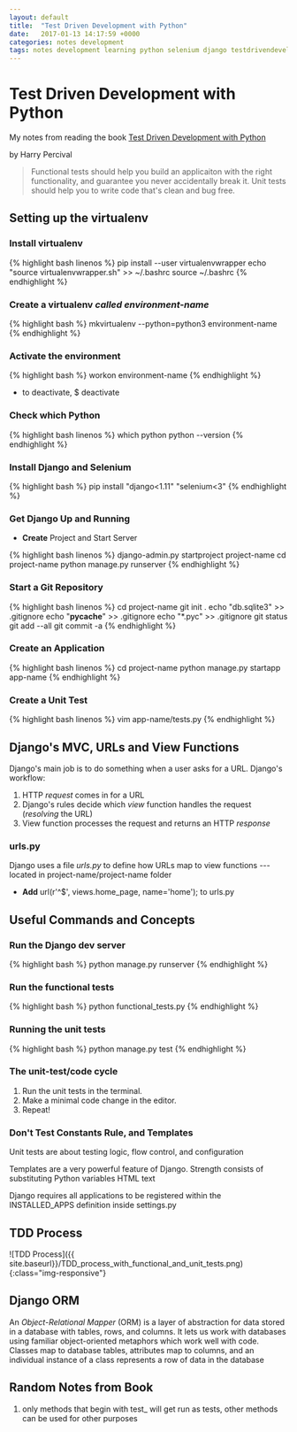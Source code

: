 ```yaml
---
layout: default
title:  "Test Driven Development with Python"
date:   2017-01-13 14:17:59 +0000
categories: notes development
tags: notes development learning python selenium django testdrivendevelopment
---
```

# Test Driven Development with Python

My notes from reading the book [Test Driven Development with Python](http://www.obeythetestinggoat.com/pages/book.html)

by Harry Percival


> Functional tests should help you build an applicaiton with the right functionality, and guarantee you never
> accidentally break it.  Unit tests should help you to write code that's clean and bug free.

## Setting up the virtualenv

### **Install** virtualenv

{% highlight bash linenos %}
pip install --user virtualenvwrapper
echo "source virtualenvwrapper.sh" >> ~/.bashrc
source ~/.bashrc
{% endhighlight %}

### **Create** a virtualenv *called environment-name*

{% highlight bash %}
mkvirtualenv --python=python3 environment-name
{% endhighlight %}

### **Activate** the environment

{% highlight bash %}
workon environment-name
{% endhighlight %}
  - to deactivate, $ deactivate

### **Check** which Python

{% highlight bash linenos %}
which python
python --version
{% endhighlight %}

### **Install** Django and Selenium

{% highlight bash %}
pip install "django<1.11" "selenium<3"
{% endhighlight %}

### Get Django Up and Running

- **Create** Project and Start Server

{% highlight bash linenos %}
django-admin.py startproject project-name
cd project-name
python manage.py runserver
{% endhighlight %}

### **Start** a Git Repository

{% highlight bash linenos %}
cd project-name
git init .
echo "db.sqlite3" >> .gitignore
echo "__pycache__" >> .gitignore
echo "\*.pyc" >> .gitignore
git status
git add --all
git commit -a
{% endhighlight %}

### **Create** an Application
{% highlight bash linenos %}
cd project-name
python manage.py startapp app-name
{% endhighlight %}

### **Create** a Unit Test
{% highlight bash linenos %}
vim app-name/tests.py
{% endhighlight %}

## Django's MVC, URLs and View Functions

Django's main job is to do something when a user asks for a URL.  Django's workflow:

1. HTTP *request* comes in for a URL
2. Django's rules decide which *view* function handles the request (*resolving* the URL)
3. View function processes the request and returns an HTTP *response*

### urls.py

Django uses a file *urls.py* to define how URLs map to view functions --- located in project-name/project-name folder

- **Add** url(r'^$', views.home_page, name='home'); to urls.py

## Useful Commands and Concepts

### Run the Django dev server
{% highlight bash %}
python manage.py runserver
{% endhighlight %}

### Run the functional tests
{% highlight bash %}
python functional_tests.py
{% endhighlight %}

### Running the unit tests
{% highlight bash %}
python manage.py test
{% endhighlight %}

### The unit-test/code cycle

1. Run the unit tests in the terminal.
2. Make a minimal code change in the editor.
3. Repeat!

### Don't Test Constants Rule, and Templates

Unit tests are about testing logic, flow control, and configuration

Templates are a very powerful feature of Django.  Strength consists of substituting Python variables
HTML text

Django requires all applications to be registered within the INSTALLED_APPS definition inside settings.py

## TDD Process

![TDD Process]({{ site.baseurl}}/TDD_process_with_functional_and_unit_tests.png){:class="img-responsive"}

## Django ORM

An *Object-Relational Mapper* (ORM) is a layer of abstraction for data stored in a database with tables, rows, and
columns.  It lets us work with databases using familiar object-oriented metaphors which work well with code.  Classes map
to database tables, attributes map to columns, and an individual instance of a class represents a row of data in the
database

## Random Notes from Book

1. only methods that begin with test\_ will get run as tests, other methods can be used for other purposes

